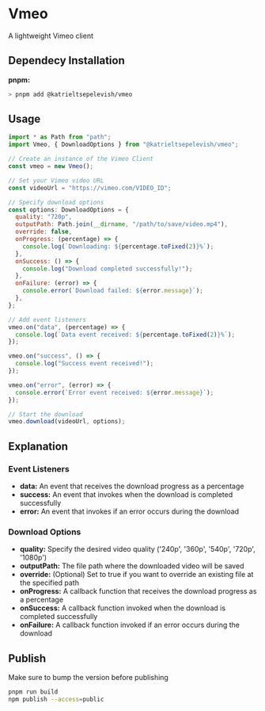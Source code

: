 # Vmeo

A lightweight Vimeo client

## Dependecy Installation

**pnpm:**

```bash
> pnpm add @katrieltsepelevish/vmeo
```

## Usage

```js
import * as Path from "path";
import Vmeo, { DownloadOptions } from "@katrieltsepelevish/vmeo";

// Create an instance of the Vimeo Client
const vmeo = new Vmeo();

// Set your Vimeo video URL
const videoUrl = "https://vimeo.com/VIDEO_ID";

// Specify download options
const options: DownloadOptions = {
  quality: "720p",
  outputPath: Path.join(__dirname, "/path/to/save/video.mp4"),
  override: false,
  onProgress: (percentage) => {
    console.log(`Downloading: ${percentage.toFixed(2)}%`);
  },
  onSuccess: () => {
    console.log("Download completed successfully!");
  },
  onFailure: (error) => {
    console.error(`Download failed: ${error.message}`);
  },
};

// Add event listeners
vmeo.on("data", (percentage) => {
  console.log(`Data event received: ${percentage.toFixed(2)}%`);
});

vmeo.on("success", () => {
  console.log("Success event received!");
});

vmeo.on("error", (error) => {
  console.error(`Error event received: ${error.message}`);
});

// Start the download
vmeo.download(videoUrl, options);
```

## Explanation

### Event Listeners

- **data:** An event that receives the download progress as a percentage
- **success:** An event that invokes when the download is completed successfully
- **error:** An event that invokes if an error occurs during the download

### Download Options

- **quality:** Specify the desired video quality ('240p', '360p', '540p', '720p', '1080p')
- **outputPath:** The file path where the downloaded video will be saved
- **override:** (Optional) Set to true if you want to override an existing file at the specified path
- **onProgress:** A callback function that receives the download progress as a percentage
- **onSuccess:** A callback function invoked when the download is completed successfully
- **onFailure:** A callback function invoked if an error occurs during the download

## Publish

Make sure to bump the version before publishing

```bash
pnpm run build
npm publish --access=public
```
